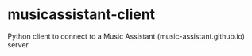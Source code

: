 # musicassistant-client
Python client to connect to a Music Assistant (music-assistant.github.io) server.

